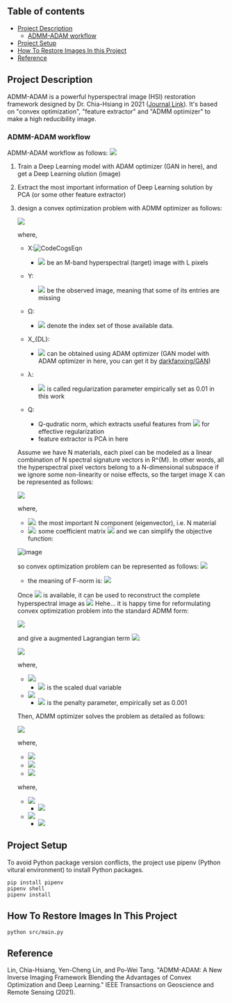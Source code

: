 ## Table of contents
- [Project Description](#project-description)
    - [ADMM-ADAM workflow](#admm-adam-workflow)
- [Project Setup](#project-setup)
- [How To Restore Images In this Project](#how-to-restore-images-in-this-project)
- [Reference](#reference)
## Project Description
ADMM-ADAM is a powerful hyperspectral image (HSI) restoration framework designed by Dr. Chia-Hsiang in 2021 ([Journal Link](https://ieeexplore.ieee.org/document/9546991)). It's based on "convex optimization", "feature extractor" and "ADMM optimizer" to make a high reducibility image.

### ADMM-ADAM workflow
ADMM-ADAM workflow as follows:
![](https://i.imgur.com/ohtsqcl.png)

1. Train a Deep Learning model with ADAM optimizer (GAN in here), and get a Deep Learning olution (image)
2. Extract the most important information of Deep Learning solution by PCA (or some other feature extractor)
3. design a convex optimization problem with ADMM optimizer as follows:

    ![](https://i.imgur.com/92szBja.png)
  
    where, 
    - X:![CodeCogsEqn](https://user-images.githubusercontent.com/36408071/147899451-7a04cab2-e06c-474f-bcf6-1f6aee48faa6.png)

        - ![](https://i.imgur.com/4IWOC7j.png) be an M-band hyperspectral (target) image with L pixels
    - Y:
        - ![](https://i.imgur.com/ROvSTS1.png) be the observed image, meaning that some of its entries are missing
    - Ω:
        - ![](https://i.imgur.com/n20bmqx.png) denote the index set of those available data.
    - X_{DL}:
        - ![](https://i.imgur.com/DKiYV9p.png) can be obtained using ADAM optimizer (GAN model with ADAM optimizer in here, you can get it by [darkfanxing/GAN](https://github.com/darkfanxing/GAN))
    - λ:
        - ![](https://i.imgur.com/kNyib67.png) is called regularization parameter empirically set as 0.01
          in this work
    - Q:
        - Q-qudratic norm, which extracts useful features from ![](https://i.imgur.com/0cCBpeI.png) for effective regularization
        - feature extractor is PCA in here

    Assume we have N materials, each pixel can be modeled as a linear combination of N spectral signature vectors in R^{M}. In other words, all the hyperspectral pixel vectors belong to a N-dimensional subspace if we ignore some non-linearity or noise effects, so the target image X can be represented as follows:

    ![](https://i.imgur.com/nfHmnDe.png)

    where,
    - ![](https://i.imgur.com/uMZ4MrQ.png): the most important N component (eigenvector), i.e. N material
    - ![](https://i.imgur.com/yEfBDVA.png): some coefficient matrix ![](https://i.imgur.com/jR0iJTS.png) and we can simplify the objective function:
        
    ![image](https://user-images.githubusercontent.com/36408071/147899750-21ff954b-0f97-432d-987c-3f1c36e23604.png)


    so convex optimization problem can be represented as follows:
        ![](https://i.imgur.com/OOxySYH.png)

    - the meaning of F-norm is:
        ![](https://i.imgur.com/DwhQawt.png)
    
    
    Once ![](https://i.imgur.com/ng4maRj.png) is available, it can be used to reconstruct the
    complete hyperspectral image as ![](https://i.imgur.com/u3X2BWG.png)
    Hehe... it is happy time for reformulating convex optimization
    problem into the standard ADMM form:
        
    ![](https://i.imgur.com/VcQZcYQ.png)
    
    
    and give a augmented Lagrangian term ![](https://i.imgur.com/cDteZWp.png):
        
    ![](https://i.imgur.com/3BJtlVI.png)
  
    
    where,
    - ![](https://i.imgur.com/TEfQB7P.png):
        - ![](https://i.imgur.com/O53gNRc.png) is the scaled dual variable
    - ![](https://i.imgur.com/oncQMDl.png)
        - ![](https://i.imgur.com/oncQMDl.png) is the penalty parameter, empirically set as 0.001
    
    
    Then, ADMM optimizer solves the problem as detailed as follows:
    
    ![](https://user-images.githubusercontent.com/36408071/147899226-87c441d5-944f-469a-bf69-5b19c0d92450.png)
    
    
    where,
    - ![](https://user-images.githubusercontent.com/36408071/147899506-f9be9971-d318-4f66-96ae-7b3d52ea44b7.png)
    - ![](https://user-images.githubusercontent.com/36408071/147899421-f2016cab-c6f8-4b10-99af-854e7b76d1e0.png)
    - ![](https://user-images.githubusercontent.com/36408071/147899456-24c83158-ea4a-46d7-b608-a51301cbbb91.png)

    where,
    - ![](https://user-images.githubusercontent.com/36408071/147899603-c6daf91a-ef83-4da3-bab0-28d3bdb1b8cd.png)   
        - ![](https://user-images.githubusercontent.com/36408071/147899590-70eae922-9ae6-4384-80f4-06d297fbbbac.png)
    - ![](https://user-images.githubusercontent.com/36408071/147899616-6c9d60d1-33ae-4f55-b053-7a3980957d10.png)
        - ![](https://user-images.githubusercontent.com/36408071/147899666-52178a14-d259-41f5-97e9-0dda87d8b38a.png)


## Project Setup
To avoid Python package version conflicts, the project use pipenv (Python vitural environment) to install Python packages.

```console
pip install pipenv
pipenv shell
pipenv install
```

## How To Restore Images In This Project
```console
python src/main.py
```

## Reference
Lin, Chia-Hsiang, Yen-Cheng Lin, and Po-Wei Tang. "ADMM-ADAM: A New Inverse Imaging Framework Blending the Advantages of Convex Optimization and Deep Learning." IEEE Transactions on Geoscience and Remote Sensing (2021).
